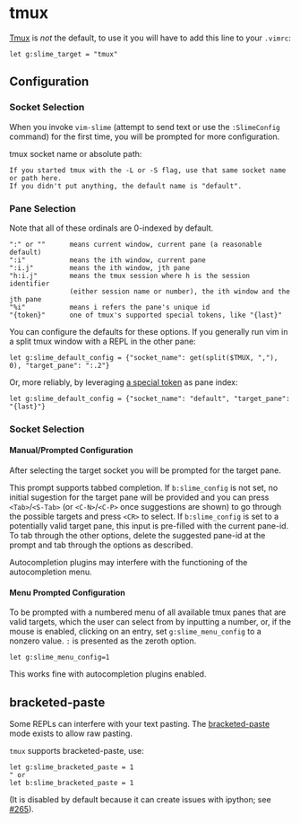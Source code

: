 
# tmux

[Tmux](https://github.com/tmux/tmux) is *not* the default, to use it you will have to add this line to your `.vimrc`:


```vim
let g:slime_target = "tmux"
```

## Configuration

### Socket Selection
When you invoke `vim-slime` (attempt to send text or use the `:SlimeConfig` command) for the first time, you will be prompted for more configuration.

tmux socket name or absolute path:

    If you started tmux with the -L or -S flag, use that same socket name or path here.
    If you didn't put anything, the default name is "default".

### Pane Selection

Note that all of these ordinals are 0-indexed by default.

    ":" or ""      means current window, current pane (a reasonable default)
    ":i"           means the ith window, current pane
    ":i.j"         means the ith window, jth pane
    "h:i.j"        means the tmux session where h is the session identifier
                   (either session name or number), the ith window and the jth pane
    "%i"           means i refers the pane's unique id
    "{token}"      one of tmux's supported special tokens, like "{last}"


You can configure the defaults for these options. If you generally run vim in
a split tmux window with a REPL in the other pane:

```vim
let g:slime_default_config = {"socket_name": get(split($TMUX, ","), 0), "target_pane": ":.2"}
```

Or, more reliably, by leveraging [a special token](http://man.openbsd.org/OpenBSD-current/man1/tmux.1#_last__2) as pane index:

```vim
let g:slime_default_config = {"socket_name": "default", "target_pane": "{last}"}
```

### Socket Selection

#### Manual/Prompted Configuration
After selecting the target socket you will be prompted for the target pane.

This prompt supports tabbed completion.  If `b:slime_config` is not set, no initial sugestion for the target pane will be provided and you can press `<Tab>`/`<S-Tab>` (or `<C-N>`/`<C-P>` once suggestions are shown) to go through the possible targets and press `<CR>` to select.  If `b:slime_config` is set to a potentially valid target pane, this input is pre-filled with the current pane-id.  To tab through the other options, delete the suggested pane-id at the prompt and tab through the options as described.

Autocompletion plugins may interfere with the functioning of the autocompletion menu.

#### Menu Prompted Configuration

To be prompted with a numbered menu of all available tmux panes that are valid targets, which the user can select from by inputting a number, or, if the mouse is enabled, clicking on an entry, set `g:slime_menu_config` to a nonzero value. `:` is presented as the zeroth option.

```vim
let g:slime_menu_config=1
```

This works fine with autocompletion plugins enabled.

## bracketed-paste

Some REPLs can interfere with your text pasting. The [bracketed-paste](https://cirw.in/blog/bracketed-paste) mode exists to allow raw pasting.

`tmux` supports bracketed-paste, use:

```vim
let g:slime_bracketed_paste = 1
" or
let b:slime_bracketed_paste = 1
```

(It is disabled by default because it can create issues with ipython; see [#265](https://github.com/jpalardy/vim-slime/pull/265)).

